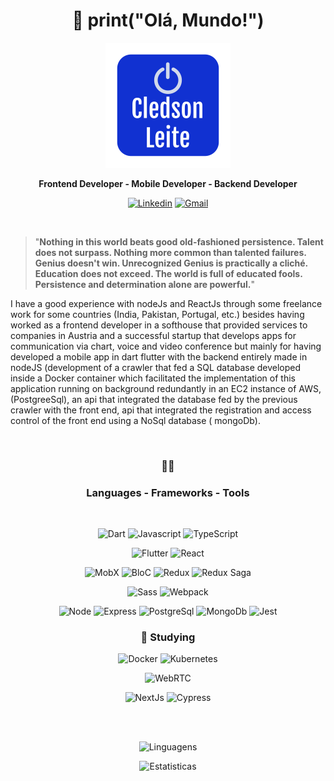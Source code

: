 <div align="center">

# :wave: print("Olá, Mundo!")

![Cledson Leite](MeuLogo.png)
</div>

<div align="center">

**Frontend Developer - Mobile Developer - Backend Developer**
</div>
  
<div align="center">
  
[![Linkedin](https://img.shields.io/badge/-Linkedin-blue?style=flat-square&logo=Linkedin&logoColor=white)](https://www.linkedin.com/in/cledson-leite-223b661a0/) [![Gmail](https://img.shields.io/badge/-Gmail-c14438?style=flat-square&logo=Gmail&logoColor=white)](mailto:csbetsonline@gmail.com) 
</div>
  
<br>

>"**Nothing in this world beats good old-fashioned persistence. Talent does not surpass. Nothing more common than talented failures. Genius doesn't win. Unrecognized Genius is practically a cliché. Education does not exceed. The world is full of educated fools. Persistence and determination alone are powerful.**"
>
I have a good experience with nodeJs and ReactJs through some freelance work for some countries (India, Pakistan, Portugal, etc.) besides having worked as a frontend developer in a softhouse that provided services to companies in Austria and a successful startup that develops apps for communication via chart, voice and video conference but mainly for having developed a mobile app in dart flutter with the backend entirely made in nodeJS (development of a crawler that fed a SQL database developed inside a Docker container which facilitated the implementation of this application running on background redundantly in an EC2 instance of AWS, (PostgreeSql), an api that integrated the database fed by the previous crawler with the front end, api that integrated the registration and access control of the front end using a NoSql database ( mongoDb).


<br>
<div align="center">

### :hammer::wrench:
### Languages - Frameworks - Tools
</div>
<br>
<div align="center">
  
![Dart](https://img.shields.io/badge/-Dart-0175C2?style=flat-square&logo=Dart&logoColor=fff) ![Javascript](https://img.shields.io/badge/-Javascript-F7DF1E?style=flat-square&logo=javascript&logoColor=ffffff) ![TypeScript](https://img.shields.io/badge/-TypeScript-3178C6?style=flat-square&logo=TypeScript&logoColor=fff)

![Flutter](https://img.shields.io/badge/-Flutter-02569B?style=flat-square&logo=Flutter&logoColor=fff) ![React](https://img.shields.io/badge/-React-61DAFB?style=flat-square&logo=react&logoColor=000)

![MobX](https://img.shields.io/badge/-MobX-FF9955?style=flat-square&logo=MobX&logoColor=fff) ![BloC](https://img.shields.io/badge/-BloC-2496ED?style=flat-square&logo=BloC&logoColor=fff) ![Redux](https://img.shields.io/badge/-Redux-764ABC?style=flat-square&logo=Redux&logoColor=fff) ![Redux Saga](https://img.shields.io/badge/-Redux_Saga-999999?style=flat-square&logo=Redux-saga&logoColor=000)
  
  ![Sass](https://img.shields.io/badge/-Sass-CC6699?style=flat&logo=Sass&logoColor=fff) ![Webpack](https://img.shields.io/badge/-Webpack-8DD6F9?style=flat&logo=Webpack&logoColor=000)

![Node](https://img.shields.io/badge/-NodeJs-339933?style=flat-square&logo=node.js&logoColor=fff) ![Express](https://img.shields.io/badge/-Express-000?style=flat-square&logo=Express&logoColor=fff) ![PostgreSql](https://img.shields.io/badge/-PostgreSql-336791?style=flat-square&logo=PostgreSql&logoColor=fff) ![MongoDb](https://img.shields.io/badge/-MongoDb-47A248?style=flat-square&logo=MongoDb&logoColor=fff)
![Jest](https://img.shields.io/badge/-Jest-C21325?style=flat-square&logo=Jest&logoColor=fff)
</div>
<div align="center">

### :book: **Studying**
![Docker](https://img.shields.io/badge/-Docker-2496ED?style=flat-square&logo=Docker&logoColor=fff) ![Kubernetes](https://img.shields.io/badge/-Kubernetes-326CE5?style=flat-square&logo=Kubernetes&logoColor=ffffff)
  
![WebRTC](https://img.shields.io/badge/-WebRTC-333333?style=flat-square&logo=WebRTC&logoColor=ffffff)

![NextJs](https://img.shields.io/badge/-NextJs-000?style=flat-square&logo=Next.js&logoColor=fff) ![Cypress](https://img.shields.io/badge/-Cypress-17202C?style=flat-square&logo=cypress&logoColor=ffffff)
</div>


</div>

<br><br>

<div align="center">
  
![Linguagens](https://github-readme-stats.vercel.app/api/top-langs/?username=cledson-leite&theme=dracula&count_lang=10&custom_title=Used_Languages)

![Estatisticas](https://github-readme-stats.vercel.app/api?username=cledson-leite&show_icons=true&theme=dracula&custom_title=My_Statistics)
  
</div>

<!--[![Readme Card](https://github-readme-stats.vercel.app/api/pin/?username=cledson-leite&repo=cpf_brasil&theme=dracula)](https://github.com/cledson-leite/cpf_brasil) 
[![Readme Card](https://github-readme-stats.vercel.app/api/pin/?username=cledson-leite&repo=calculadora&theme=dracula)](https://github.com/cledson-leite/calculadora) [![Readme Card](https://github-readme-stats.vercel.app/api/pin/?username=cledson-leite&repo=crudUsuarios&theme=dracula)](https://github.com/cledson-leite/crudUsuarios) [![Readme Card](https://github-readme-stats.vercel.app/api/pin/?username=cledson-leite&repo=bookstoremanager&theme=dracula)](https://github.com/cledson-leite/bookstoremanager) -->
